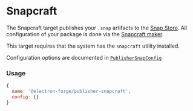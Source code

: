 # Snapcraft

The Snapcraft target publishes your `.snap` artifacts to the [Snap Store](https://snapcraft.io/store). All configuration of your package is done via the [Snapcraft maker](../makers/snapcraft.md).

This target requires that the system has the `snapcraft` utility installed.

Configuration options are documented in [`PublisherSnapConfig`](https://js.electronforge.io/publisher/snapcraft/interfaces/publishersnapcraftconfig.html)

### Usage

```javascript
{
  name: '@electron-forge/publisher-snapcraft',
  config: {}
}
```

